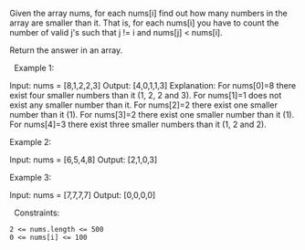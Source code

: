 Given the array nums, for each nums[i] find out how many numbers in the array are smaller than it. That is, for each nums[i] you have to count the number of valid j's such that j != i and nums[j] < nums[i].

Return the answer in an array.

 
Example 1:

Input: nums = [8,1,2,2,3]
Output: [4,0,1,1,3]
Explanation: 
For nums[0]=8 there exist four smaller numbers than it (1, 2, 2 and 3). 
For nums[1]=1 does not exist any smaller number than it.
For nums[2]=2 there exist one smaller number than it (1). 
For nums[3]=2 there exist one smaller number than it (1). 
For nums[4]=3 there exist three smaller numbers than it (1, 2 and 2).


Example 2:

Input: nums = [6,5,4,8]
Output: [2,1,0,3]


Example 3:

Input: nums = [7,7,7,7]
Output: [0,0,0,0]


 
Constraints:


	2 <= nums.length <= 500
	0 <= nums[i] <= 100

